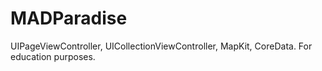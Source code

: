 # MADParadise
 UIPageViewController, UICollectionViewController, MapKit, CoreData. For education purposes.

